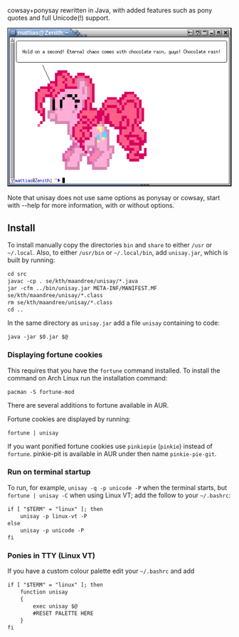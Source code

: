 cowsay+ponysay rewritten in Java, with added features such as
pony quotes and full Unicode(!) support.


![screenshot](https://github.com/maandree/unisay/raw/master/screenshot.png)


Note that unisay does not use same options as ponysay or cowsay,
start with --help for more information, with or without options.

Install
-------

To install manually copy the directories `bin` and `share` to either `/usr` or `~/.local`. Also, to either `/usr/bin` or `~/.local/bin`, add `unisay.jar`, which is built by running:
    
    cd src
    javac -cp . se/kth/maandree/unisay/*.java
    jar -cfm ../bin/unisay.jar META-INF/MANIFEST.MF se/kth/maandree/unisay/*.class
    rm se/kth/maandree/unisay/*.class
    cd ..

In the same directory as `unisay.jar` add a file `unisay` containing to code:

    java -jar $0.jar $@

### Displaying fortune cookies

This requires that you have the `fortune` command installed.
To install the command on Arch Linux run the installation command:

    pacman -S fortune-mod

There are several additions to fortune available in AUR.

Fortune cookies are displayed by running:

    fortune | unisay

If you want ponified fortune cookies use `pinkiepie` (`pinkie`) instead
of `fortune`. pinkie-pit is available in AUR under then name `pinkie-pie-git`.

### Run on terminal startup

To run, for example, `unisay -q -p unicode -P` when the terminal starts,
but `fortune | unisay -C` when using Linux VT; add the follow to your `~/.bashrc`:

    if [ "$TERM" = "linux" ]; then
        unisay -p linux-vt -P
    else
        unisay -p unicode -P
    fi

### Ponies in TTY (Linux VT)

If you have a custom colour palette edit your `~/.bashrc` and add

    if [ "$TERM" = "linux" ]; then
        function unisay
        {
            exec unisay $@
            #RESET PALETTE HERE
        }
    fi

